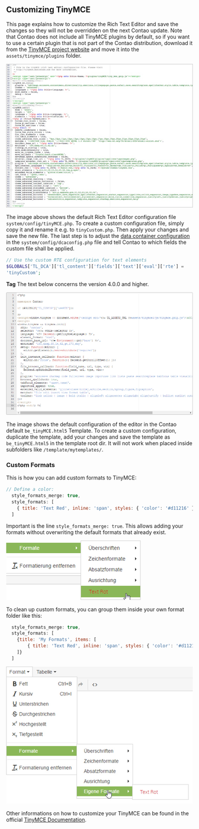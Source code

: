 ## Customizing TinyMCE

This page explains how to customize the Rich Text Editor and save the changes so
they will not be overridden on the next Contao update. Note that Contao does not
include all TinyMCE plugins by default, so if you want to use a certain plugin
that is not part of the Contao distribution, download it from the [TinyMCE
project website][1] and move it into the `assets/tinymce/plugins` folder.

![](images/rich-text-editor.jpg)

The image above shows the default Rich Text Editor configuration file
`system/config/tinyMCE.php`. To create a custom configuration file, simply copy
it and rename it e.g. to `tinyCustom.php`. Then apply your changes and save the
new file. The last step is to adjust the [data container configuration][2] in
the `system/config/dcaconfig.php` file and tell Contao to which fields the
custom file shall be applied.

```php
// Use the custom RTE configuration for text elements
$GLOBALS['TL_DCA']['tl_content']['fields']['text']['eval']['rte'] =
'tinyCustom';
```

**Tag** The text below concerns the version 4.0.0 and higher.

![](images/tinyMCE4.jpg)

The image shows the default configuration of the editor in the Contao default `be_tinyMCE.html5` Template.
To create a custom configuration, duplicate the template, add your changes and save the template as `be_tinyMCE.html5` in the template root dir. It will not work when placed inside subfolders like `/template/mytemplates/`.

### Custom Formats

This is how you can add custom formats to TinyMCE:

```js
// Define a color:
  style_formats_merge: true,
  style_formats: [
    { title: 'Text Red', inline: 'span', styles: { 'color': '#d11216' }, classes: 'text-red' },
  ]
```

Important is the line `style_formats_merge: true`.
This allows adding your formats without overwriting the default formats that already exist.

![](images/tinyMCE4Custom.jpg)

To clean up custom formats, you can group them inside your own format folder like this:

```js
  style_formats_merge: true,
  style_formats: [
  	{title: 'My Formats', items: [
  		{ title: 'Text Red', inline: 'span', styles: { 'color': '#d11216'}, classes: 'text-red' },
  	]}
  ]
```

![](images/tinyMCE4CustomFormat.jpg)

Other informations on how to customize your TinyMCE can be found in the official [TinyMCE Documentation][3].


[1]: https://www.tinymce.com/
[2]: https://www.tinymce.com/docs/configure/
[3]: custom-configurations.md#customizing-the-data-container-configuration
